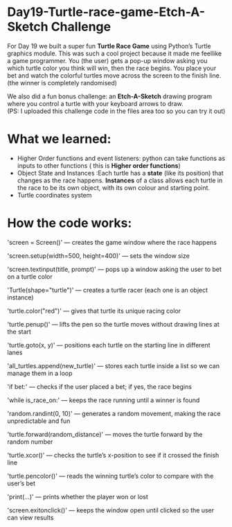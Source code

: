# Day19-Turtle-race-game-Etch-A-Sketch Challenge

For Day 19 we built a super fun **Turtle Race Game** using Python’s Turtle graphics module. This was such a cool project because it made me feellike a game programmer.
You (the user) gets a pop-up window asking you which turtle color you think will win, then the race begins.
You place your bet and watch the colorful turtles move across the screen to the finish line. (the winner is completely randomised)

We also did a fun bonus challenge: an **Etch-A-Sketch** drawing program where you control a turtle with your keyboard arrows to draw.  
(PS: I uploaded this challenge code in the files area too so you can try it out)

# What we learned:

- Higher Order functions and event listeners: python can take functions as inputs to other functions ( this is **Higher order functions**)
- Object State and Instances :Each turtle has a **state** (like its position) that changes as the race happens.
**Instances** of a class allows each turtle in the race to be its own object, with its own colour and starting point.
- Turtle coordinates system

# How the code works:
'screen = Screen()' — creates the game window where the race happens

'screen.setup(width=500, height=400)' — sets the window size 

'screen.textinput(title, prompt)' — pops up a window asking the user to bet on a turtle color

'Turtle(shape="turtle")' — creates a turtle racer (each one is an object instance)

'turtle.color("red")' — gives that turtle its unique racing color

'turtle.penup()' — lifts the pen so the turtle moves without drawing lines at the start

'turtle.goto(x, y)' — positions each turtle on the starting line in different lanes

'all_turtles.append(new_turtle)' — stores each turtle inside a list so we can manage them in a loop

'if bet:' — checks if the user placed a bet; if yes, the race begins

'while is_race_on:' — keeps the race running until a winner is found

'random.randint(0, 10)' — generates a random movement, making the race unpredictable and fun

'turtle.forward(random_distance)' — moves the turtle forward by the random number

'turtle.xcor()' — checks the turtle’s x-position to see if it crossed the finish line

'turtle.pencolor()' — reads the winning turtle’s color to compare with the user’s bet

'print(...)' — prints whether the player won or lost

'screen.exitonclick()' — keeps the window open until clicked so the user can view results
